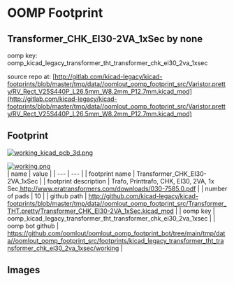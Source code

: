 # OOMP Footprint  
## Transformer_CHK_EI30-2VA_1xSec  by none  
  
oomp key: oomp_kicad_legacy_transformer_tht_transformer_chk_ei30_2va_1xsec  
  
source repo at: [http://gitlab.com/kicad-legacy/kicad-footprints/blob/master/tmp/data//oomlout_oomp_footprint_src/Varistor.pretty/RV_Rect_V25S440P_L26.5mm_W8.2mm_P12.7mm.kicad_mod](http://gitlab.com/kicad-legacy/kicad-footprints/blob/master/tmp/data//oomlout_oomp_footprint_src/Varistor.pretty/RV_Rect_V25S440P_L26.5mm_W8.2mm_P12.7mm.kicad_mod)  
## Footprint  
  
[![working_kicad_pcb_3d.png](working_kicad_pcb_3d_600.png)](working_kicad_pcb_3d.png)  
  
[![working.png](working_600.png)](working.png)  
| name | value | 
| --- | --- | 
| footprint name | Transformer_CHK_EI30-2VA_1xSec | 
| footprint description | Trafo, Printtrafo, CHK, EI30, 2VA, 1x Sec,http://www.eratransformers.com/downloads/030-7585.0.pdf | 
| number of pads | 10 | 
| github path | http://github.com/kicad-legacy/kicad-footprints/blob/master/tmp/data//oomlout_oomp_footprint_src/Transformer_THT.pretty/Transformer_CHK_EI30-2VA_1xSec.kicad_mod | 
| oomp key | oomp_kicad_legacy_transformer_tht_transformer_chk_ei30_2va_1xsec | 
| oomp bot github | https://github.com/oomlout/oomlout_oomp_footprint_bot/tree/main/tmp/data//oomlout_oomp_footprint_src/footprints/kicad_legacy_transformer_tht_transformer_chk_ei30_2va_1xsec/working | 
## Images  
